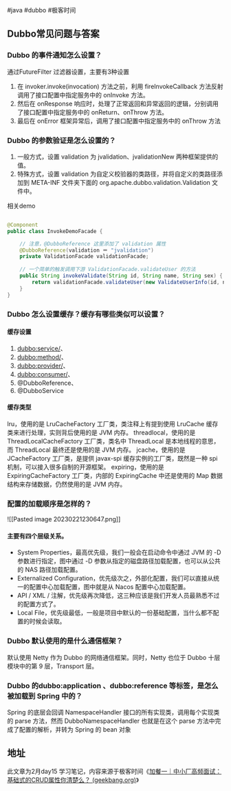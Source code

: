 #java #dubbo #极客时间 

## Dubbo常见问题与答案

### Dubbo 的事件通知怎么设置？

通过FutureFilter 过滤器设置，主要有3种设置

1. 在 invoker.invoke(invocation) 方法之前，利用 fireInvokeCallback 方法反射调用了接口配置中指定服务中的 onInvoke 方法。
2. 然后在 onResponse 响应时，处理了正常返回和异常返回的逻辑，分别调用了接口配置中指定服务中的 onReturn、onThrow 方法。
3. 最后在 onError 框架异常后，调用了接口配置中指定服务中的 onThrow 方法

### Dubbo 的参数验证是怎么设置的？

1. 一般方式，设置 validation 为 jvalidation、jvalidationNew 两种框架提供的值。
2. 特殊方式，设置 validation 为自定义校验器的类路径，并将自定义的类路径添加到 META-INF 文件夹下面的 org.apache.dubbo.validation.Validation 文件中。

相关demo
```java

@Component
public class InvokeDemoFacade {

    // 注意，@DubboReference 这里添加了 validation 属性
    @DubboReference(validation ＝ "jvalidation")
    private ValidationFacade validationFacade;
    
    // 一个简单的触发调用下游 ValidationFacade.validateUser 的方法
    public String invokeValidate(String id, String name, String sex) {
        return validationFacade.validateUser(new ValidateUserInfo(id, name, sex));
    }
}
```

### Dubbo 怎么设置缓存？缓存有哪些类似可以设置？

#### 缓存设置

1.  <dubbo:service/>、
2. <dubbo:method/>、
3. <dubbo:provider/>、
4. <dubbo:consumer/>、
5. @DubboReference、
6. @DubboService

#### 缓存类型
lru，使用的是 LruCacheFactory 工厂类，类注释上有提到使用 LruCache 缓存类来进行处理，实则背后使用的是 JVM 内存。
threadlocal，使用的是 ThreadLocalCacheFactory 工厂类，类名中 ThreadLocal 是本地线程的意思，而 ThreadLocal 最终还是使用的是 JVM 内存。
jcache，使用的是 JCacheFactory 工厂类，是提供 javax-spi 缓存实例的工厂类，既然是一种 spi 机制，可以接入很多自制的开源框架。
expiring，使用的是 ExpiringCacheFactory 工厂类，内部的 ExpiringCache 中还是使用的 Map 数据结构来存储数据，仍然使用的是 JVM 内存。

### 配置的加载顺序是怎样的？

![[Pasted image 20230221230647.png]]

#### 主要有四个层级关系。

- System Properties，最高优先级，我们一般会在启动命令中通过 JVM 的 -D 参数进行指定，图中通过 -D 参数从指定的磁盘路径加载配置，也可以从公共的 NAS 路径加载配置。
- Externalized Configuration，优先级次之，外部化配置，我们可以直接从统一的配置中心加载配置，图中就是从 Nacos 配置中心加载配置。
- API / XML / 注解，优先级再次降低，这三种应该是我们开发人员最熟悉不过的配置方式了。
- Local File，优先级最低，一般是项目中默认的一份基础配置，当什么都不配置的时候会读取。


### Dubbo 默认使用的是什么通信框架？

默认使用 Netty 作为 Dubbo 的网络通信框架。同时，Netty 也位于 Dubbo 十层模块中的第 9 层，Transport 层。

### Dubbo 的dubbo:application 、dubbo:reference 等标签，是怎么被加载到 Spring 中的？

Spring 的底层会回调 NamespaceHandler 接口的所有实现类，调用每个实现类的 parse 方法，然而 DubboNamespaceHandler 也就是在这个 parse 方法中完成了配置的解析，并转为 Spring 的 bean 对象


## 地址

此文章为2月day15 学习笔记，内容来源于极客时间《[加餐一｜中小厂高频面试：基础式的CRUD属性你清楚么？ (geekbang.org)](https://time.geekbang.org/column/article/625413)》